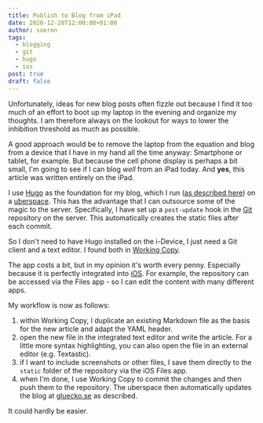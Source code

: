```yaml
---
title: Publish to Blog from iPad
date: 2020-12-28T12:00:00+01:00
author: soeren
tags: 
  - blogging
  - git
  - hugo
  - ios
post: true
draft: false
---
```


Unfortunately, ideas for new blog posts often fizzle out because I find it too much of an effort to boot up my laptop in the evening and organize my thoughts. I am therefore always on the lookout for ways to lower the inhibition threshold as much as possible.

A good approach would be to remove the laptop from the equation and blog from a device that I have in my hand all the time anyway: Smartphone or tablet, for example. But because the cell phone display is perhaps a bit small, I'm going to see if I can blog *well* from an iPad today. And **yes**, this article was written entirely on the iPad. 

I use [Hugo](/tags/hugo) as the foundation for my blog, which I run ([as described here](/2019/hugo-mit-git-auf-uberspace-benutzen)) on a [uberspace](/tags/uberspace). This has the advantage that I can outsource some of the magic to the server. Specifically, I have set up a `post-update` hook in the [Git](/tags/git) repository on the server. This automatically creates the static files after each commit. 

So I don't need to have Hugo installed on the i-Device, I just need a Git client and a text editor. I found both in [Working Copy](https://workingcopyapp.com/). 

The app costs a bit, but in my opinion it's worth every penny. Especially because it is perfectly integrated into [iOS](/tags/ios). For example, the repository can be accessed via the Files app - so I can edit the content with many different apps.

My workflow is now as follows:

1. within Working Copy, I duplicate an existing Markdown file as the basis for the new article and adapt the YAML header.
1. open the new file in the integrated text editor and write the article. For a little more syntax highlighting, you can also open the file in an external editor (e.g. Textastic).
1. if I want to include screenshots or other files, I save them directly to the `static` folder of the repository via the iOS Files app. 
1. when I'm done, I use Working Copy to commit the changes and then push them to the repository. The uberspace then automatically updates the blog at [gluecko.se](https://gluecko.se) as described.

It could hardly be easier.